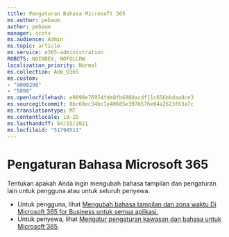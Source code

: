 ```yaml
---
title: Pengaturan Bahasa Microsoft 365
ms.author: pebaum
author: pebaum
manager: scotv
ms.audience: Admin
ms.topic: article
ms.service: o365-administration
ROBOTS: NOINDEX, NOFOLLOW
localization_priority: Normal
ms.collection: Adm_O365
ms.custom:
- "9000298"
- "5899"
ms.openlocfilehash: e9898e76954fde8fb6988acdf11c656bbdaa8ce3
ms.sourcegitcommit: 8bc60ec34bc1e40685e3976576e04a2623f63a7c
ms.translationtype: MT
ms.contentlocale: id-ID
ms.lasthandoff: 04/15/2021
ms.locfileid: "51794511"
---
```

# <a name="microsoft-365-language-settings"></a>Pengaturan Bahasa Microsoft 365

Tentukan apakah Anda ingin mengubah bahasa tampilan dan pengaturan lain untuk pengguna atau untuk seluruh penyewa.

- Untuk pengguna, lihat [Mengubah bahasa tampilan dan zona waktu Di Microsoft 365 for Business untuk semua aplikasi.](https://support.microsoft.com/office/6f238bff-5252-441e-b32b-655d5d85d15b)
- Untuk penyewa, lihat  [Mengatur pengaturan kawasan dan bahasa untuk Microsoft 365](https://docs.microsoft.com/office365/troubleshoot/access-management/set-language-and-region).
